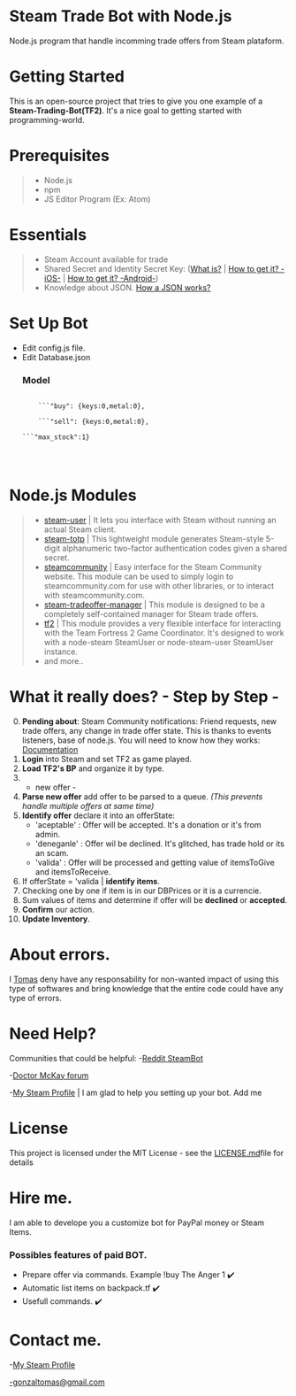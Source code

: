#  Steam Trade Bot with Node.js
Node.js program that handle incomming trade offers from Steam plataform.

# Getting Started

This is an open-source project that tries to give you one example of a **Steam-Trading-Bot(TF2)**. It's a nice goal to getting started with programming-world.

# Prerequisites

> - Node.js
> - npm
> - JS Editor Program (Ex: Atom)

# Essentials

> - Steam Account available for trade
> - Shared Secret and Identity Secret Key: ([What is?](http://searchsecurity.techtarget.com/definition/shared-secret) | [How to get it? -iOS-](https://forums.backpack.tf/index.php?/topic/45995-guide-how-to-get-your-shared-secret-from-ios-device-steam-mobile/) | [How to get it? -Android-](https://forums.backpack.tf/index.php?/topic/46354-guide-how-to-find-the-steam-identity_secret-on-an-android-phone/))
> - Knowledge about JSON. [How a JSON works?](https://developer.mozilla.org/es/docs/Learn/JavaScript/Objects/JSON)

# Set Up Bot

- Edit config.js file.
- Edit Database.json
	### Model
	```"Item name as it appears in inventory": {  // add "Non-Craftable" if item is uncraft
    
    	```"buy": {keys:0,metal:0},
    
    	```"sell": {keys:0,metal:0},
	
	```"max_stock":1}
	
	 
	

# Node.js Modules

>- [steam-user](https://www.npmjs.com/package/steam-user) | It lets you interface with Steam without running an actual Steam client.
>- [steam-totp](https://www.npmjs.com/package/steam-totp) | This lightweight module generates Steam-style 5-digit alphanumeric two-factor authentication codes given a shared secret.
>- [steamcommunity](https://www.npmjs.com/package/steamcommunity) | Easy interface for the Steam Community website. This module can be used to simply login to steamcommunity.com for use with other libraries, or to interact with steamcommunity.com.
>- [steam-tradeoffer-manager](https://www.npmjs.com/package/steam-tradeoffer-manager) | This module is designed to be a completely self-contained manager for Steam trade offers.
>- [tf2](https://www.npmjs.com/package/tf2) | This module provides a very flexible interface for interacting with the Team Fortress 2 Game Coordinator. It's designed to work with a node-steam SteamUser or node-steam-user SteamUser instance.
>- and more..

# What it really does? - Step by Step -

 0. **Pending about**: Steam Community notifications: Friend requests, new trade offers, any change in trade offer state. This is thanks to events listeners, base of node.js. You will need to know how they works: [Documentation](https://nodejs.org/api/events.html)
 1. **Login** into Steam and set TF2 as game played.
 2. **Load TF2's BP** and organize it by type.
 3. - new offer -
 4. **Parse new offer** add offer to be parsed to a queue. _(This prevents handle multiple offers at same time)_
 5. **Identify offer** declare it into an offerState:
 	- 'aceptable' : Offer will be accepted. It's a donation or it's from admin. 
    - 'deneganle' : Offer wil be declined. It's glitched, has trade hold or its an scam.
    - 'valida' : Offer will be processed and getting value of itemsToGive and itemsToReceive.
 6. If offerState = 'valida | **identify items**.
 7. Checking one by one if item is in our DBPrices or it is a currencie.
 8. Sum values of items and determine if offer will be **declined** or **accepted**.
 9. **Confirm** our action.
 10. **Update Inventory**.
 
 # About errors.
 
 I [Tomas](https://github.com/toomi17) deny have any responsability for non-wanted impact of using this type of softwares and bring knowledge that the entire code could have any type of errors.
 
 # Need Help?
 
 Communities that could be helpful:
 -[Reddit SteamBot](https://www.reddit.com/r/SteamBot/)
 
 -[Doctor McKay forum](https://dev.doctormckay.com/forum/10-general/)
 
 -[My Steam Profile](http://steamcommunity.com/profiles/76561198050753995/) | I am glad to help you setting up your bot. Add me
 
 # License
 
 This project is licensed under the MIT License - see the [LICENSE.md](https://github.com/toomi17/Steam-Trade-Bot-TF2-/blob/master/LICENSE)file for details
 
# Hire me.

I am able to develope you a customize bot for PayPal money or Steam Items.

### Possibles features of paid BOT.
- Prepare offer via commands. Example !buy The Anger 1 :heavy_check_mark:
- Automatic list items on backpack.tf :heavy_check_mark:
- Usefull commands. :heavy_check_mark:

# Contact me.

 -[My Steam Profile](http://steamcommunity.com/profiles/76561198050753995/)
 
 -gonzaltomas@gmail.com

 
 
 
 
 
